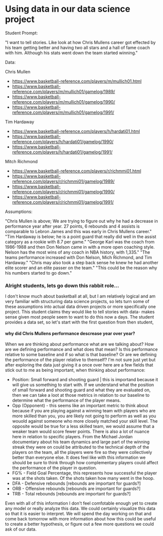 # Using data in our data science project

Student Prompt:

"I want to tell stories. Like look at how Chris Mullens career got effected by his team getting better and having two all stars and a hall of fame coach with him. Although 
his stats went down the team started winning."

Data:

Chris Mullen
- https://www.basketball-reference.com/players/m/mullich01.html
- https://www.basketball-reference.com/players/m/mullich01/gamelog/1989/
- https://www.basketball-reference.com/players/m/mullich01/gamelog/1990/
- https://www.basketball-reference.com/players/m/mullich01/gamelog/1991/

Tim Hardaway 
- https://www.basketball-reference.com/players/h/hardati01.html
- https://www.basketball-reference.com/players/h/hardati01/gamelog/1990/
- https://www.basketball-reference.com/players/h/hardati01/gamelog/1991/

Mitch Richmond
- https://www.basketball-reference.com/players/r/richmmi01.html
- https://www.basketball-reference.com/players/r/richmmi01/gamelog/1989/
- https://www.basketball-reference.com/players/r/richmmi01/gamelog/1990/
- https://www.basketball-reference.com/players/r/richmmi01/gamelog/1991/

Assumptions:

"Chris Mullen is above; We are trying to figure out why he had a decrease in performance year after year. 27 points, 6 rebounds and 4 assists is comparable to Lebron James and this was early in Chris Mullens career." 
"Tim Hardaway is below; he is a point guard that really did well in the assist category as a rookie with 8.7 per game."
"George Karl was the coach from 1986-1988 and then Don Nelson came in with a more open coaching style. Nelson has the most wins of any coach in NBA history, with 1,335."
"The teams performance increased with Don Nelson, Mich Richmond, and Tim Hardaway."
"Chris may also took a step back sense he knew he had another elite scorer and an elite passer on the team."
"This could be the reason why his numbers started to go down."

### Alright students, lets go down this rabbit role...
I don't know much about basketball at all, but I am relatively logical and am very familiar with structuring data science projects, so lets turn some of these assumptions into actual data driven projects or more specifically one project.
This student claims they would like to tell stories with data- makes sense given most people seem to want to do this now a days. The student provides a data set, so let's start with the first question from then student, 

#### why did Chris Mullens performance descrease year over year?

When we are thinking about performance what are we talking about? How are we defining performance and what does that mean? Is this performance relative to some baseline and if so what is that baseline?
Or are we defining the performance of the player relative to themself? I'm not sure just yet but after exploring the data just giving it a once over here are a few fields that stick out to me as being important, when thinking about performance:

- Position: Small forward and shooting guard | this is importand because it will give us something to start with. If we understand what the position of small forward and shooting guard and what
they are evaluated on, then we can take a loot at those metrics in relation to our baseline to determine what the performance of the player means.
- Opp (Opponent) - this seems like an important metric to think about because if you are playing against a winning team with players who are more skilled than you, you are likely not going to perform as well as you wouold against someone who more
closely matched your skill level. The opposite would be true for a less skilled team, we would assume that a weaker team would score fewer points. There is also a lot of nuance here in relation to specific players. From the Michael Jordan documentary about his team dynamics and large part of 
the winning streak they were on could be attributed to the technical depth of the players on the team, all the players were fire so they were collectively better than everyone else. It does feel like with this information we should be sure to think through how complementary players could affect the performance of the player in question.
- FG% - Field Goal Percentage, this represents how successful the player was at the shots taken. Of the shots taken how many went in the hoop.
- DFA - Defensive rebounds [rebounds are important for guards?]
- ORB - Offensive rebounds [rebounds are important for guards?]
- TRB - Total rebounds [rebounds are important for guards?]

Even with all of this information I don't feel comfotable enough yet to create any model or really analyze this data. We could certainly visualize this data so that it is easier to interpret. We will spend the day working on that and come back tomorrow with 
more information about how this could be useful to create a better hypothesis, or figure out a few more questions we could ask of our data.



